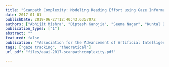 ```yaml
---
title: "Scanpath Complexity: Modeling Reading Effort using Gaze Information"
date: 2017-01-01
publishDate: 2019-06-27T12:40:43.635707Z
authors: ["Abhijit Mishra", "Diptesh Kanojia", "Seema Nagar", "Kuntal Dey", "Pushpak Bhattacharyya"]
publication_types: ["1"]
abstract: ""
featured: false
publication: "*Association for the Advancement of Artificial Intelligence Conference  (AAAI 2017)*"
tags: ["gaze tracking", "theoretical"]
url_pdf: "files/aaai-2017-scanpathcomplexity.pdf"

---
```


